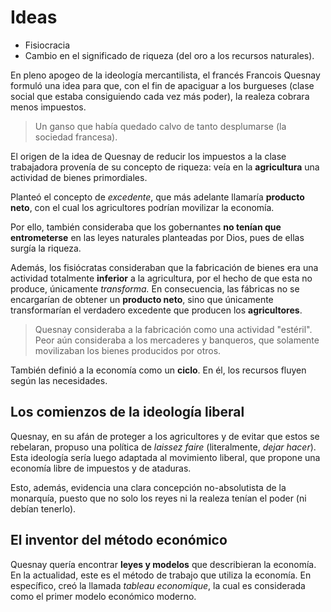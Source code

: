 # Ideas
- Fisiocracia
- Cambio en el significado de riqueza (del oro a los recursos naturales).

En pleno apogeo de la ideología mercantilista, el francés Francois Quesnay formuló una idea para que, con el fin de apaciguar a los burgueses (clase social que estaba consiguiendo cada vez más poder), la realeza cobrara menos impuestos.

> Un ganso que había quedado calvo de tanto desplumarse (la sociedad francesa).

El origen de la idea de Quesnay de reducir los impuestos a la clase trabajadora provenía de su concepto de riqueza: veía en la **agricultura** una actividad de bienes primordiales.

Planteó el concepto de *excedente*, que más adelante llamaría **producto neto**, con el cual los agricultores podrían movilizar la economía.

Por ello, también consideraba que los gobernantes **no tenían que entrometerse** en las leyes naturales planteadas por Dios, pues de ellas surgía la riqueza.

Además, los fisiócratas consideraban que la fabricación de bienes era una actividad totalmente **inferior** a la agricultura, por el hecho de que esta no produce, únicamente *transforma.* 
En consecuencia, las fábricas no se encargarían de obtener un **producto neto**, sino que únicamente transformarían el verdadero excedente que producen los **agricultores**.

> Quesnay consideraba a la fabricación como una actividad "estéril". Peor aún consideraba a los mercaderes y banqueros, que solamente movilizaban los bienes producidos por otros.

También definió a la economía como un **ciclo**. En él, los recursos fluyen según las necesidades.

## Los comienzos de la ideología liberal

Quesnay, en su afán de proteger a los agricultores y de evitar que estos se rebelaran, propuso una política de *laissez faire* (literalmente, *dejar hacer*). Esta ideología sería luego adaptada al movimiento liberal, que propone una economía libre de impuestos y de ataduras.

Esto, además, evidencia una clara concepción no-absolutista de la monarquía, puesto que no solo los reyes ni la realeza tenían el poder (ni debían tenerlo).

## El inventor del método económico

Quesnay quería encontrar **leyes y modelos** que describieran la economía. En la actualidad, este es el método de trabajo que utiliza la economía. 
En específico, creó la llamada *tableau economique*, la cual es considerada como el primer modelo económico moderno.


